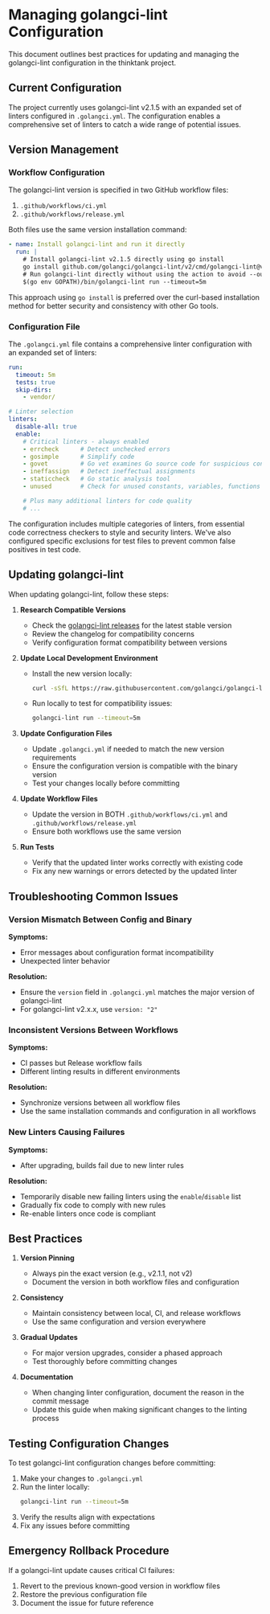 # Managing golangci-lint Configuration

This document outlines best practices for updating and managing the golangci-lint configuration in the thinktank project.

## Current Configuration

The project currently uses golangci-lint v2.1.5 with an expanded set of linters configured in `.golangci.yml`. The configuration enables a comprehensive set of linters to catch a wide range of potential issues.

## Version Management

### Workflow Configuration

The golangci-lint version is specified in two GitHub workflow files:

1. `.github/workflows/ci.yml`
2. `.github/workflows/release.yml`

Both files use the same version installation command:

```yaml
- name: Install golangci-lint and run it directly
  run: |
    # Install golangci-lint v2.1.5 directly using go install
    go install github.com/golangci/golangci-lint/v2/cmd/golangci-lint@v2.1.5
    # Run golangci-lint directly without using the action to avoid --out-format flag issues
    $(go env GOPATH)/bin/golangci-lint run --timeout=5m
```

This approach using `go install` is preferred over the curl-based installation method for better security and consistency with other Go tools.

### Configuration File

The `.golangci.yml` file contains a comprehensive linter configuration with an expanded set of linters:

```yaml
run:
  timeout: 5m
  tests: true
  skip-dirs:
    - vendor/

# Linter selection
linters:
  disable-all: true
  enable:
    # Critical linters - always enabled
    - errcheck      # Detect unchecked errors
    - gosimple      # Simplify code
    - govet         # Go vet examines Go source code for suspicious constructs
    - ineffassign   # Detect ineffectual assignments
    - staticcheck   # Go static analysis tool
    - unused        # Check for unused constants, variables, functions and types

    # Plus many additional linters for code quality
    # ...
```

The configuration includes multiple categories of linters, from essential code correctness checkers to style and security linters. We've also configured specific exclusions for test files to prevent common false positives in test code.

## Updating golangci-lint

When updating golangci-lint, follow these steps:

1. **Research Compatible Versions**
   - Check the [golangci-lint releases](https://github.com/golangci/golangci-lint/releases) for the latest stable version
   - Review the changelog for compatibility concerns
   - Verify configuration format compatibility between versions

2. **Update Local Development Environment**
   - Install the new version locally:
     ```bash
     curl -sSfL https://raw.githubusercontent.com/golangci/golangci-lint/master/install.sh | sh -s -- -b $(go env GOPATH)/bin vX.Y.Z
     ```
   - Run locally to test for compatibility issues:
     ```bash
     golangci-lint run --timeout=5m
     ```

3. **Update Configuration Files**
   - Update `.golangci.yml` if needed to match the new version requirements
   - Ensure the configuration version is compatible with the binary version
   - Test your changes locally before committing

4. **Update Workflow Files**
   - Update the version in BOTH `.github/workflows/ci.yml` and `.github/workflows/release.yml`
   - Ensure both workflows use the same version

5. **Run Tests**
   - Verify that the updated linter works correctly with existing code
   - Fix any new warnings or errors detected by the updated linter

## Troubleshooting Common Issues

### Version Mismatch Between Config and Binary

**Symptoms:**
- Error messages about configuration format incompatibility
- Unexpected linter behavior

**Resolution:**
- Ensure the `version` field in `.golangci.yml` matches the major version of golangci-lint
- For golangci-lint v2.x.x, use `version: "2"`

### Inconsistent Versions Between Workflows

**Symptoms:**
- CI passes but Release workflow fails
- Different linting results in different environments

**Resolution:**
- Synchronize versions between all workflow files
- Use the same installation commands and configuration in all workflows

### New Linters Causing Failures

**Symptoms:**
- After upgrading, builds fail due to new linter rules

**Resolution:**
- Temporarily disable new failing linters using the `enable`/`disable` list
- Gradually fix code to comply with new rules
- Re-enable linters once code is compliant

## Best Practices

1. **Version Pinning**
   - Always pin the exact version (e.g., v2.1.1, not v2)
   - Document the version in both workflow files and configuration

2. **Consistency**
   - Maintain consistency between local, CI, and release workflows
   - Use the same configuration and version everywhere

3. **Gradual Updates**
   - For major version upgrades, consider a phased approach
   - Test thoroughly before committing changes

4. **Documentation**
   - When changing linter configuration, document the reason in the commit message
   - Update this guide when making significant changes to the linting process

## Testing Configuration Changes

To test golangci-lint configuration changes before committing:

1. Make your changes to `.golangci.yml`
2. Run the linter locally:
   ```bash
   golangci-lint run --timeout=5m
   ```
3. Verify the results align with expectations
4. Fix any issues before committing

## Emergency Rollback Procedure

If a golangci-lint update causes critical CI failures:

1. Revert to the previous known-good version in workflow files
2. Restore the previous configuration file
3. Document the issue for future reference
